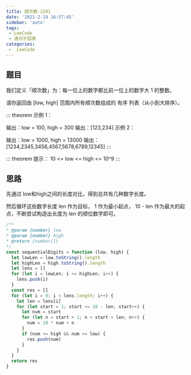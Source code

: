 ```yaml
---
title: 顺次数-1291
date: '2021-2-19 16:57:45'
sidebar: 'auto'
tags:
 - LeeCode
 - 递归于回溯
categories:
 -  LeeCode
---
```


## 题目
我们定义「顺次数」为：每一位上的数字都比前一位上的数字大 1 的整数。

请你返回由  [low, high]  范围内所有顺次数组成的 有序 列表（从小到大排序）。

::: theorem
示例 1：

输出：low = 100, high = 300
输出：[123,234]
示例 2：

输出：low = 1000, high = 13000
输出：[1234,2345,3456,4567,5678,6789,12345]
:::

::: theorem
提示：
10 <= low <= high <= 10^9
:::
## 思路
先通过 low和high之间的长度对比，得到总共有几种数字长度。

然后循环这些数字长度 len 作为目标， 1 作为最小起点， 10 - len 作为最大的起点，不断尝试构造出长度为 len 的顺位数字即可。

```js 
/**
* @param {number} low
* @param {number} high
* @return {number[]}
*/
const sequentialDigits = function (low, high) {
  let lowLen = low.toString().length
  let highLen = high.toString().length
  let lens = []
  for (let i = lowLen; i <= highLen; i++) {
    lens.push(i)
  }
  const res = []
  for (let i = 0; i < lens.length; i++) {
    let len = lens[i]
    for (let start = 1; start <= 10 - len; start++) {
      let num = start
      for (let n = start + 1; n < start + len; n++) {
        num = 10 * num + n
      }
      if (num <= high && num >= low) {
        res.push(num)
      }
    }
  }
  return res
}
```